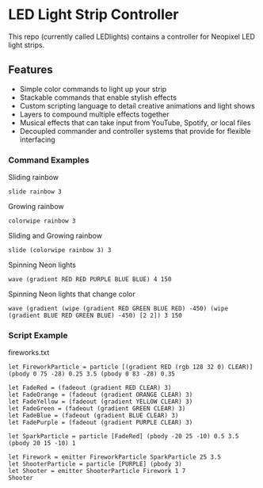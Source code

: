 # LED Light Strip Controller
This repo (currently called LEDlights) contains a controller for Neopixel LED light strips.

## Features
* Simple color commands to light up your strip
* Stackable commands that enable stylish effects
* Custom scripting language to detail creative animations and light shows
* Layers to compound multiple effects together
* Musical effects that can take input from YouTube, Spotify, or local files
* Decoupled commander and controller systems that provide for flexible interfacing

### Command Examples
Sliding rainbow
```
slide rainbow 3
```
Growing rainbow
```
colorwipe rainbow 3
```
Sliding and Growing rainbow
```
slide (colorwipe rainbow 3) 3
```
Spinning Neon lights
```
wave (gradient RED RED PURPLE BLUE BLUE) 4 150
```
Spinning Neon lights that change color
```
wave (gradient (wipe (gradient RED GREEN BLUE RED) -450) (wipe (gradient BLUE RED GREEN BLUE) -450) [2 2]) 3 150
```

### Script Example
fireworks.txt
```
let FireworkParticle = particle [(gradient RED (rgb 128 32 0) CLEAR)] (pbody 0 75 -28) 0.25 3.5 (pbody 0 83 -28) 0.35

let FadeRed = (fadeout (gradient RED CLEAR) 3)
let FadeOrange = (fadeout (gradient ORANGE CLEAR) 3)
let FadeYellow = (fadeout (gradient YELLOW CLEAR) 3)
let FadeGreen = (fadeout (gradient GREEN CLEAR) 3)
let FadeBlue = (fadeout (gradient BLUE CLEAR) 3)
let FadePurple = (fadeout (gradient PURPLE CLEAR) 3)

let SparkParticle = particle [FadeRed] (pbody -20 25 -10) 0.5 3.5 (pbody 20 15 -10) 1

let Firework = emitter FireworkParticle SparkParticle 25 3.5
let ShooterParticle = particle [PURPLE] (pbody 3)
let Shooter = emitter ShooterParticle Firework 1 7
Shooter
```
